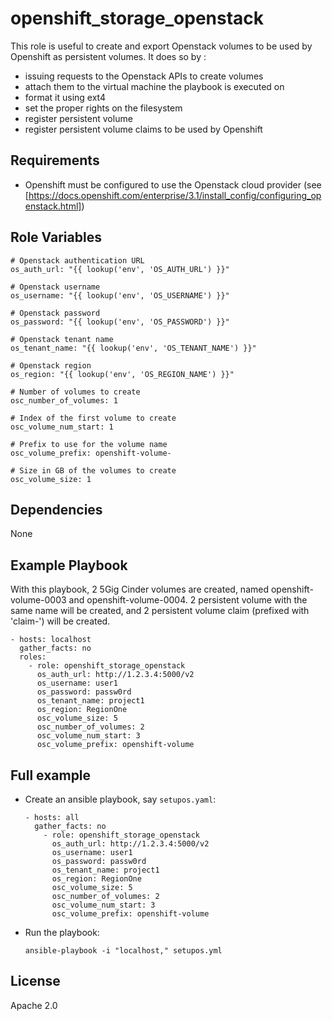# openshift_storage_openstack

This role is useful to create and export Openstack volumes to be used by
Openshift as persistent volumes. It does so by :

* issuing requests to the Openstack APIs to create volumes
* attach them to the virtual machine the playbook is executed on
* format it using ext4
* set the proper rights on the filesystem
* register persistent volume
* register persistent volume claims to be used by Openshift

## Requirements

* Openshift must be configured to use the Openstack cloud provider
  (see [https://docs.openshift.com/enterprise/3.1/install_config/configuring_openstack.html])

## Role Variables

```
# Openstack authentication URL
os_auth_url: "{{ lookup('env', 'OS_AUTH_URL') }}"

# Openstack username
os_username: "{{ lookup('env', 'OS_USERNAME') }}"

# Openstack password
os_password: "{{ lookup('env', 'OS_PASSWORD') }}"

# Openstack tenant name
os_tenant_name: "{{ lookup('env', 'OS_TENANT_NAME') }}"

# Openstack region
os_region: "{{ lookup('env', 'OS_REGION_NAME') }}"

# Number of volumes to create
osc_number_of_volumes: 1

# Index of the first volume to create
osc_volume_num_start: 1

# Prefix to use for the volume name
osc_volume_prefix: openshift-volume-

# Size in GB of the volumes to create
osc_volume_size: 1
```

## Dependencies

None

## Example Playbook

With this playbook, 2 5Gig Cinder volumes are created, named openshift-volume-0003
and openshift-volume-0004. 2 persistent volume with the same name will be created,
and 2 persistent volume claim (prefixed with 'claim-') will be created.

    - hosts: localhost
      gather_facts: no
      roles:
        - role: openshift_storage_openstack
          os_auth_url: http://1.2.3.4:5000/v2
          os_username: user1
          os_password: passw0rd
          os_tenant_name: project1
          os_region: RegionOne
          osc_volume_size: 5
          osc_number_of_volumes: 2
          osc_volume_num_start: 3
          osc_volume_prefix: openshift-volume

## Full example

* Create an ansible playbook, say `setupos.yaml`:
    ```
    - hosts: all
      gather_facts: no
        - role: openshift_storage_openstack
          os_auth_url: http://1.2.3.4:5000/v2
          os_username: user1
          os_password: passw0rd
          os_tenant_name: project1
          os_region: RegionOne
          osc_volume_size: 5
          osc_number_of_volumes: 2
          osc_volume_num_start: 3
          osc_volume_prefix: openshift-volume
    ```

* Run the playbook:
    ```
    ansible-playbook -i "localhost," setupos.yml
    ```

## License

Apache 2.0
